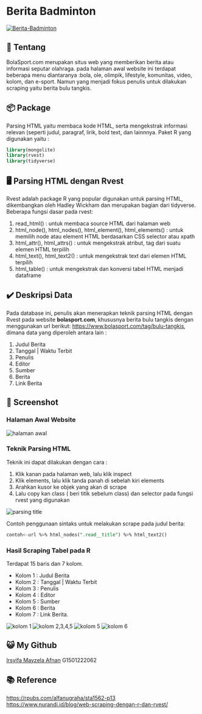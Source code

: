 # Berita Badminton
[![Berita-Badminton](https://github.com/irsyifa/Berita-Badminton/actions/workflows/badminton.yml/badge.svg)](https://github.com/irsyifa/Berita-Badminton/actions/workflows/badminton.yml)


## 🏸 Tentang

BolaSport.com merupakan situs web yang memberikan berita atau informasi seputar olahraga. pada halaman awal website ini terdapat beberapa menu diantaranya :bola, ole, olimpik, lifestyle, komunitas, video, kolom, dan e-sport. Namun yang menjadi fokus penulis untuk dilakukan scraping yaitu berita bulu tangkis. 

## 📦 Package

Parsing HTML yaitu membaca kode HTML, serta mengekstrak informasi relevan (seperti judul, paragraf, lirik, bold text, dan lainnnya. 
Paket R yang digunakan yaitu :
```sql
library(mongolite)
library(rvest)
library(tidyverse)
```

## 🖥️ Parsing HTML dengan Rvest
Rvest adalah package R yang popular digunakan untuk parsing HTML, dikembangkan oleh Hadley Wickham dan merupakan bagian dari tidyverse.
Beberapa fungsi dasar pada rvest:
1. read_html()  : untuk membaca source HTML dari halaman web
2. html_node(), html_nodes(), html_element(), html_elements() : untuk memilih node atau element HTML berdasarkan CSS selector atau xpath
3. html_attr(), html_attrs()  : untuk mengekstrak atribut, tag dari suatu elemen HTML terpilih
4. html_text(), html_text2()  : untuk mengekstrak text dari elemen HTML terpilih
5. html_table() : untuk mengekstrak dan konversi tabel HTML menjadi dataframe

## :heavy_check_mark: Deskripsi Data

Pada database ini, penulis akan menerapkan teknik parsing HTML dengan Rvest pada website **bolasport.com**, khususnya berita bulu tangkis dengan menggunakan url berikut:
https://www.bolasport.com/tag/bulu-tangkis, dimana data yang diperoleh antara lain :
1. Judul Berita
2. Tanggal | Waktu Terbit
3. Penulis
4. Editor
5. Sumber
6. Berita
7. Link Berita


## :rice_scene: Screenshot

### Halaman Awal Website
![halaman awal](https://github.com/irsyifa/Berita-Badminton/assets/103913260/8a0754b4-7c04-4dba-baec-58c205a22b32.PNG)

### Teknik Parsing HTML
Teknik ini dapat dilakukan dengan cara :
1. Klik kanan pada halaman web, lalu klik inspect
2. Klik elements, lalu klik tanda panah di sebelah kiri elements
3. Arahkan kusor ke objek yang akan di scrape
4. Lalu copy kan class ( beri titik sebelum class) dan selector pada fungsi rvest yang digunakan

![parsing title ](https://github.com/irsyifa/Berita-Badminton/assets/103913260/4639fe32-8a7d-432f-8347-8426d2fd0409.PNG)

Contoh penggunaan sintaks untuk melakukan scrape pada judul berita:

``` sql
contoh<-url %>% html_nodes(".read__title") %>% html_text2()
```
### Hasil Scraping Tabel pada R
Terdapat 15 baris dan 7 kolom.
- Kolom 1 : Judul Berita
- Kolom 2 : Tanggal | Waktu Terbit
- Kolom 3 : Penulis
- Kolom 4 : Editor
- Kolom 5 : Sumber
- Kolom 6 : Berita
- Kolom 7 : Link Berita.

![kolom 1](https://github.com/irsyifa/Berita-Badminton/assets/103913260/013a64d3-6f9c-48f4-939e-4451eae74ee7.PNG)
![kolom 2,3,4,5](https://github.com/irsyifa/Berita-Badminton/assets/103913260/719296eb-59d0-4ed2-b6a4-cd4d8fa39c44.PNG)
![kolom 5](https://github.com/irsyifa/Berita-Badminton/assets/103913260/601afc22-2baf-4fb3-a7c9-9a55bec332a1.PNG)
![kolom 6](https://github.com/irsyifa/Berita-Badminton/assets/103913260/4d8d8d77-57c9-4984-ab50-39bffa260577.PNG)

## :smiley_cat: My Github

[Irsyifa Mayzela Afnan](https://github.com/irsyifa) G1501222062

## 📚 Reference
https://rpubs.com/alfanugraha/sta1562-p13
https://www.nurandi.id/blog/web-scraping-dengan-r-dan-rvest/


